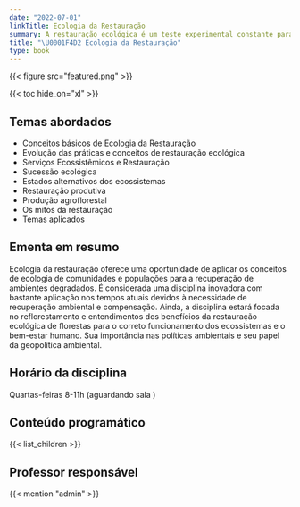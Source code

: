 ```yaml
---
date: "2022-07-01"
linkTitle: Ecologia da Restauração
summary: A restauração ecológica é um teste experimental constante para a Ecologia. 
title: "\U0001F4D2 Ecologia da Restauração"
type: book
---
```


{{< figure src="featured.png" >}}

{{< toc hide_on="xl" >}}

## Temas abordados

- Conceitos básicos de Ecologia da Restauração
- Evolução das práticas e conceitos de restauração ecológica
- Serviços Ecossistêmicos e Restauração
- Sucessão ecológica
- Estados alternativos dos ecossistemas
- Restauração produtiva	
- Produção agroflorestal	
- Os mitos da restauração
- Temas aplicados

## Ementa em resumo

Ecologia da restauração oferece uma oportunidade de aplicar os conceitos de ecologia de comunidades e populações para a recuperação de ambientes degradados. É considerada uma disciplina inovadora com bastante aplicação nos tempos atuais devidos à necessidade de recuperação ambiental e compensação. Ainda, a disciplina estará focada no reflorestamento e entendimentos dos benefícios da restauração ecológica de florestas para o correto funcionamento dos ecossistemas e o bem-estar humano. Sua importância nas políticas ambientais e seu papel da geopolítica ambiental.

## Horário da disciplina

Quartas-feiras 8-11h (aguardando sala )

## Conteúdo programático

{{< list_children >}}

## Professor responsável

{{< mention "admin" >}}

